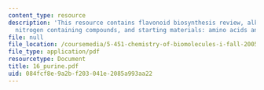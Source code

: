 ```yaml
---
content_type: resource
description: 'This resource contains flavonoid biosynthesis review, alkaloid biosynthesis:
  nitrogen containing compounds, and starting materials: amino acids and nucleic acids.'
file: null
file_location: /coursemedia/5-451-chemistry-of-biomolecules-i-fall-2005/084fcf8e9a2bf203041e2085a993aa22_16_purine.pdf
file_type: application/pdf
resourcetype: Document
title: 16_purine.pdf
uid: 084fcf8e-9a2b-f203-041e-2085a993aa22
---
```

